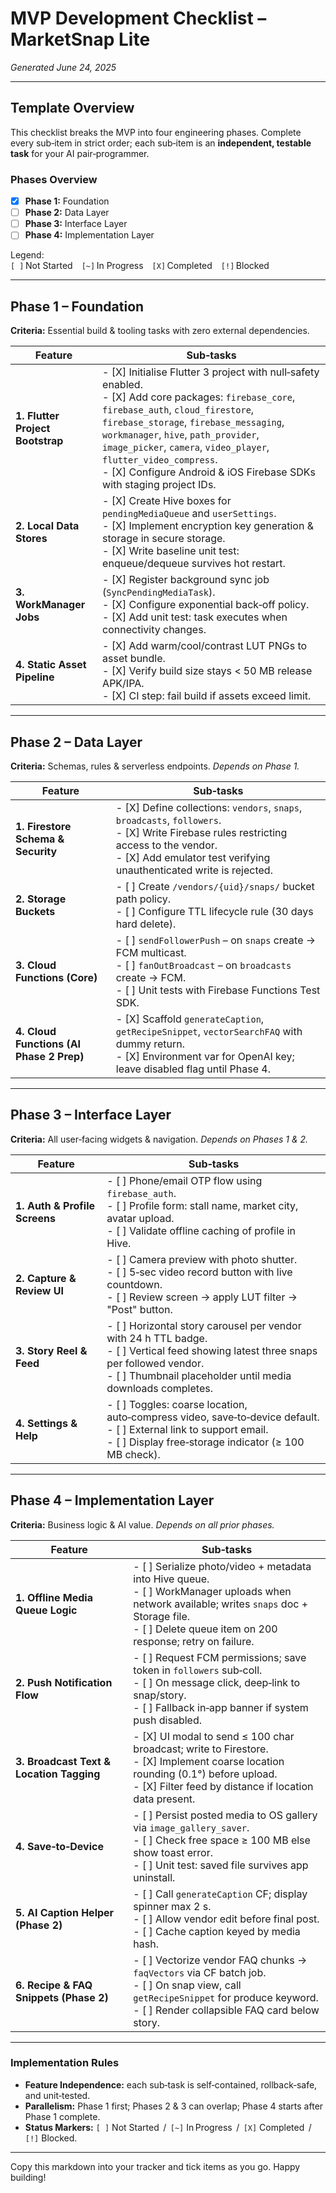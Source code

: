 # MVP Development Checklist – MarketSnap Lite
*Generated June 24, 2025*

---

## Template Overview
This checklist breaks the MVP into four engineering phases. Complete every sub‑item in strict order; each sub‑item is an **independent, testable task** for your AI pair‑programmer.

### Phases Overview
- [X] **Phase 1:** Foundation  
- [ ] **Phase 2:** Data Layer  
- [ ] **Phase 3:** Interface Layer  
- [ ] **Phase 4:** Implementation Layer  

Legend:  
`[ ]` Not Started `[~]` In Progress `[X]` Completed `[!]` Blocked  

---

## Phase 1 – Foundation  
**Criteria:** Essential build & tooling tasks with zero external dependencies.

| Feature | Sub‑tasks |
|---------|-----------|
| **1. Flutter Project Bootstrap** | - [X] Initialise Flutter 3 project with null‑safety enabled.<br> - [X] Add core packages: `firebase_core`, `firebase_auth`, `cloud_firestore`, `firebase_storage`, `firebase_messaging`, `workmanager`, `hive`, `path_provider`, `image_picker`, `camera`, `video_player`, `flutter_video_compress`.<br> - [X] Configure Android & iOS Firebase SDKs with staging project IDs. |
| **2. Local Data Stores** | - [X] Create Hive boxes for `pendingMediaQueue` and `userSettings`.<br> - [X] Implement encryption key generation & storage in secure storage.<br> - [X] Write baseline unit test: enqueue/dequeue survives hot restart. |
| **3. WorkManager Jobs** | - [X] Register background sync job (`SyncPendingMediaTask`).<br> - [X] Configure exponential back‑off policy.<br> - [X] Add unit test: task executes when connectivity changes. |
| **4. Static Asset Pipeline** | - [X] Add warm/cool/contrast LUT PNGs to asset bundle.<br> - [X] Verify build size stays < 50 MB release APK/IPA.<br> - [X] CI step: fail build if assets exceed limit. |

---

## Phase 2 – Data Layer  
**Criteria:** Schemas, rules & serverless endpoints. *Depends on Phase 1.*

| Feature | Sub‑tasks |
|---------|-----------|
| **1. Firestore Schema & Security** | - [X] Define collections: `vendors`, `snaps`, `broadcasts`, `followers`.<br> - [X] Write Firebase rules restricting access to the vendor.<br> - [X] Add emulator test verifying unauthenticated write is rejected. |
| **2. Storage Buckets** | - [ ] Create `/vendors/{uid}/snaps/` bucket path policy.<br> - [ ] Configure TTL lifecycle rule (30 days hard delete). |
| **3. Cloud Functions (Core)** | - [ ] `sendFollowerPush` – on `snaps` create → FCM multicast.<br> - [ ] `fanOutBroadcast` – on `broadcasts` create → FCM.<br> - [ ] Unit tests with Firebase Functions Test SDK. |
| **4. Cloud Functions (AI Phase 2 Prep)** | - [X] Scaffold `generateCaption`, `getRecipeSnippet`, `vectorSearchFAQ` with dummy return.<br> - [X] Environment var for OpenAI key; leave disabled flag until Phase 4. |

---

## Phase 3 – Interface Layer  
**Criteria:** All user‑facing widgets & navigation. *Depends on Phases 1 & 2.*

| Feature | Sub‑tasks |
|---------|-----------|
| **1. Auth & Profile Screens** | - [ ] Phone/email OTP flow using `firebase_auth`.<br> - [ ] Profile form: stall name, market city, avatar upload.<br> - [ ] Validate offline caching of profile in Hive. |
| **2. Capture & Review UI** | - [ ] Camera preview with photo shutter.<br> - [ ] 5‑sec video record button with live countdown.<br> - [ ] Review screen → apply LUT filter → "Post" button. |
| **3. Story Reel & Feed** | - [ ] Horizontal story carousel per vendor with 24 h TTL badge.<br> - [ ] Vertical feed showing latest three snaps per followed vendor.<br> - [ ] Thumbnail placeholder until media downloads completes. |
| **4. Settings & Help** | - [ ] Toggles: coarse location, auto‑compress video, save‑to‑device default.<br> - [ ] External link to support email.<br> - [ ] Display free‑storage indicator (≥ 100 MB check). |

---

## Phase 4 – Implementation Layer  
**Criteria:** Business logic & AI value. *Depends on all prior phases.*

| Feature | Sub‑tasks |
|---------|-----------|
| **1. Offline Media Queue Logic** | - [ ] Serialize photo/video + metadata into Hive queue.<br> - [ ] WorkManager uploads when network available; writes `snaps` doc + Storage file.<br> - [ ] Delete queue item on 200 response; retry on failure. |
| **2. Push Notification Flow** | - [ ] Request FCM permissions; save token in `followers` sub‑coll.<br> - [ ] On message click, deep‑link to snap/story.<br> - [ ] Fallback in‑app banner if system push disabled. |
| **3. Broadcast Text & Location Tagging** | - [X] UI modal to send ≤ 100 char broadcast; write to Firestore.<br> - [X] Implement coarse location rounding (0.1°) before upload.<br> - [X] Filter feed by distance if location data present. |
| **4. Save‑to‑Device** | - [ ] Persist posted media to OS gallery via `image_gallery_saver`.<br> - [ ] Check free space ≥ 100 MB else show toast error.<br> - [ ] Unit test: saved file survives app uninstall. |
| **5. AI Caption Helper (Phase 2)** | - [ ] Call `generateCaption` CF; display spinner max 2 s.<br> - [ ] Allow vendor edit before final post.<br> - [ ] Cache caption keyed by media hash. |
| **6. Recipe & FAQ Snippets (Phase 2)** | - [ ] Vectorize vendor FAQ chunks → `faqVectors` via CF batch job.<br> - [ ] On snap view, call `getRecipeSnippet` for produce keyword.<br> - [ ] Render collapsible FAQ card below story. |

---

### Implementation Rules
- **Feature Independence:** each sub‑task is self‑contained, rollback‑safe, and unit‑tested.  
- **Parallelism:** Phase 1 first; Phases 2 & 3 can overlap; Phase 4 starts after Phase 1 complete.  
- **Status Markers:** `[ ]` Not Started  /   `[~]` In Progress  /   `[X]` Completed  /   `[!]` Blocked.

---

Copy this markdown into your tracker and tick items as you go. Happy building!
